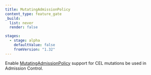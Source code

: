```yaml
---
title: MutatingAdmissionPolicy
content_type: feature_gate
_build:
  list: never
  render: false

stages:
  - stage: alpha 
    defaultValue: false
    fromVersion: "1.32"
---
```


Enable [MutatingAdmissionPolicy](/docs/reference/access-authn-authz/mutating-admission-policy/) support for CEL mutations be used in Admission Control.